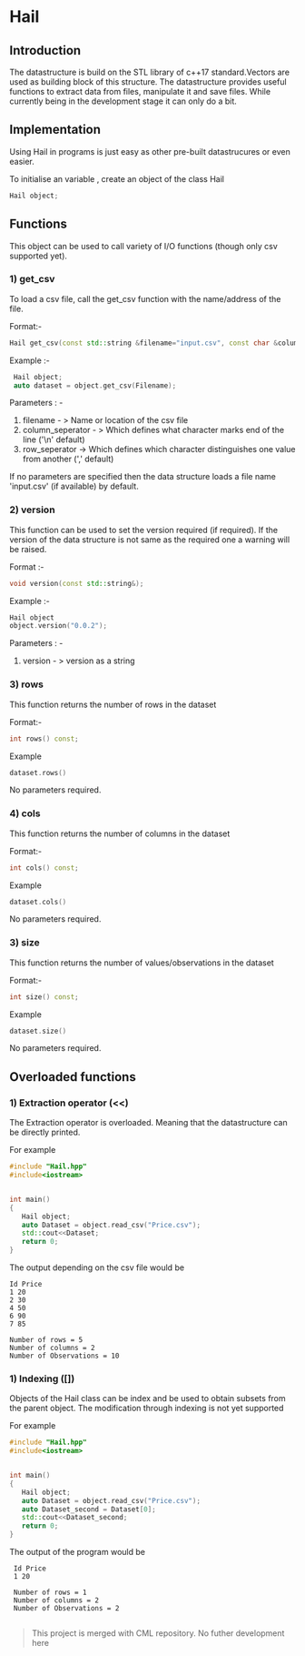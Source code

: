 # Hail


<h2> Introduction </h2>
The datastructure is build on the STL library of c++17 standard.Vectors are used as building block of this structure. The datastructure provides useful functions to extract data from files, manipulate it and save files. While currently being in the development stage it can only do a bit.

<h2>Implementation</h2>
 
 Using Hail in programs is just easy as other pre-built datastrucures or even easier.
 
 To initialise an variable , create an object of the class Hail
 
 ```cpp
 Hail object;
 ```
 
 <h2> Functions </h2>
 This object can be used to call variety of I/O functions (though only csv supported yet).
 
<h3>1) get_csv </h3>
 
 To load a csv file, call the get_csv function with the name/address of the file.
  
Format:- 
```cpp
Hail get_csv(const std::string &filename="input.csv", const char &column_seperator=',', const char &row_seperator='\n');
```
Example :- 

```cpp
 Hail object;
 auto dataset = object.get_csv(Filename);
 ```
 Parameters : -
 1) filename - >  Name or location of the csv file
 1) column_seperator - > Which defines what character marks end of the line ('\n' default)
 2) row_seperator -> Which defines which character distinguishes one value from another (',' default)
 
 If no parameters are specified then the data structure loads a file name 'input.csv' (if available) by default.
 
 <h3>2) version</h4>
 
 This function can be used to set the version required (if required). If the version of the data structure is not same as the required one a warning will be raised.
 
 Format :-
 ```cpp
 void version(const std::string&);
 ```
 Example :-
 
 ```cpp
 Hail object
 object.version("0.0.2");
 ```
 Parameters : -
 1) version - > version as a string
 
 <h3> 3) rows </h3>
 
 This function returns the number of rows in the dataset
 
 Format:-
 
 ```cpp
 int rows() const;
 ```
 Example
 
 ```cpp
 dataset.rows()
 ```
 
 No parameters required.
 
 <h3> 4) cols </h3>
 
 This function returns the number of columns in the dataset
 
 Format:-
 
 ```cpp
 int cols() const;
 ```
 Example
 
 ```cpp
 dataset.cols()
 ```
 
 No parameters required.
 
 <h3> 3) size </h3>
 
 This function returns the number of values/observations in the dataset
 
 Format:-
 
 ```cpp
 int size() const;
 ```
 Example
 
 ```cpp
 dataset.size()
 ```
 
 No parameters required.
 
 <h2> Overloaded functions </h2>
 
 <h3> 1) Extraction operator (<<) </h3>
 
 The Extraction operator is overloaded. Meaning that the datastructure can be directly printed.
 
 For example
 
 ```cpp
 #include "Hail.hpp"
 #include<iostream>
 
 
 int main()
 {
    Hail object;
    auto Dataset = object.read_csv("Price.csv");
    std::cout<<Dataset;
    return 0;
 }
 
 ```
 
 The output depending on the csv file would be
 
 ```
 Id Price
 1 20 
 2 30
 4 50
 6 90
 7 85
 
 Number of rows = 5
 Number of columns = 2
 Number of Observations = 10
 ```
 
 <h3> 1) Indexing ([]) </h3>
 
 Objects of the Hail class can be index and be used to obtain subsets from the parent object. The modification through indexing is not yet supported
 
 For example
 
 ```cpp
 #include "Hail.hpp"
 #include<iostream>
 
 
 int main()
 {
    Hail object;
    auto Dataset = object.read_csv("Price.csv");
    auto Dataset_second = Dataset[0];
    std::cout<<Dataset_second;
    return 0;
 }
 ```
 
The output of the program would be

```
 Id Price
 1 20 
 
 Number of rows = 1
 Number of columns = 2
 Number of Observations = 2
 
 ```
 
  > This project is merged with CML repository. No futher development here
 
 
 
